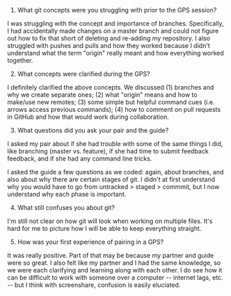 1. What git concepts were you struggling with prior to the GPS session?

I was struggling with the concept and importance of branches. Specifically, I had accidentally made changes on a master branch and could not figure out how to fix that short of deleting and re-adding my repository. I also struggled with pushes and pulls and how they worked because I didn't understand what the term "origin" really meant and how everything worked together.

2. What concepts were clarified during the GPS?

I definitely clarified the above concepts. We discussed (1) branches and why we create separate ones; (2) what "origin" means and how to make/use new remotes; (3) some simple but helpful command cues (i.e. arrows access previous commands); (4) how to comment on pull requests in GitHub and how that would work during collaboration.

3. What questions did you ask your pair and the guide?

I asked my pair about if she had trouble with some of the same things I did, like branching (master vs. feature), if she had time to submit feedback feedback, and if she had any command line tricks.

I asked the guide a few questions as we coded: again, about branches, and also about why there are certain stages of git. I didn't at first understand why you would have to go from untracked > staged > commmit, but I now understand why each phase is important.

4. What still confuses you about git?

I'm still not clear on how git will look when working on multiple files. It's hard for me to picture how I will be able to keep everything straight.

5. How was your first experience of pairing in a GPS?

It was really positive. Part of that may be because my partner and guide were so great. I also felt like my partner and I had the same knowledge, so we were each clarifying and learning along with each other. I do see how it can be difficult to work with someone over a computer -- internet lags, etc. -- but I think with screenshare, confusion is easily eluciated.